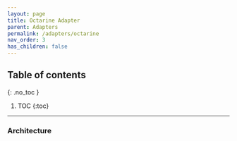 ```yaml
---
layout: page
title: Octarine Adapter
parent: Adapters
permalink: /adapters/octarine
nav_order: 3
has_children: false
---
```


## Table of contents
{: .no_toc }

1. TOC
{:toc}

---
### Architecture